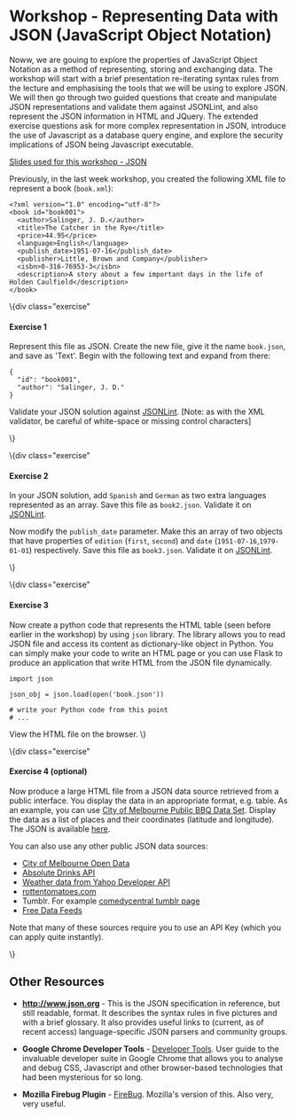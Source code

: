 ﻿Workshop - Representing Data with JSON (JavaScript Object Notation)
=================================

Noww, we are gouing to explore the properties of JavaScript Object Notation as a method of representing, storing and exchanging data. The workshop will start with a brief presentation re-iterating syntax rules from the lecture and emphasising the tools that we will be using to explore JSON. We will then go through two guided questions that create and manipulate JSON representations and validate them against JSONLint, and also represent the JSON information in HTML and JQuery. The extended exercise questions ask for more complex representation in JSON, introduce the use of Javascript as a database query engine, and explore the security implications of JSON being Javascript executable.

<a target="_blank" href="json_workshop.ppt" file="ppt"> Slides used for this workshop - JSON</a>

Previously, in the last week workshop, you created the following XML file to represent a book (`book.xml`):

    <?xml version="1.0" encoding="utf-8"?>
    <book id="book001">
      <author>Salinger, J. D.</author>
      <title>The Catcher in the Rye</title>
      <price>44.95</price>
      <language>English</language>
      <publish_date>1951-07-16</publish_date>
      <publisher>Little, Brown and Company</publisher>
      <isbn>0-316-76953-3</isbn>
      <description>A story about a few important days in the life of Holden Caulfield</description>
    </book>

\\{div class="exercise"

#### Exercise 1

Represent this file as JSON. Create the new file, give it the name `book.json`, and save as 'Text'. Begin with the following text and expand from there:

    {
      "id": "book001",
      "author": "Salinger, J. D."
    }

Validate your JSON solution against [JSONLint](http://www.jsonlint.com). [Note: as with the XML validator, be careful of white-space or missing control characters]

\\}

\\{div class="exercise"

#### Exercise 2

In your JSON solution, add `Spanish` and `German` as two extra languages represented as an array. Save this file as `book2.json`. Validate it on [JSONLint](http://www.jsonlint.com).

Now modify the `publish_date` parameter. Make this an array of two objects that have properties of `edition` (`first`, `second`) and `date` (`1951-07-16`,`1979-01-01`) respectively. Save this file as `book3.json`. Validate it on [JSONLint](http://www.jsonlint.com).

\\}

\\{div class="exercise"

#### Exercise 3

Now create a python code that represents the HTML table (seen before earlier in the workshop) by using `json` library. The library allows you to read JSON file and access its content as dictionary-like object in Python. You can simply make your code to write an HTML page or you can use Flask to produce an application that write HTML from the JSON file dynamically.

    import json

    json_obj = json.load(open('book.json'))

    # write your Python code from this point
    # ...

View the HTML file on the browser.
\\}

\\{div class="exercise"

#### Exercise 4 (optional)

Now produce a large HTML file from a JSON data source retrieved from a public interface. You display the data in an appropriate format, e.g. table. As an example, you can use [City of Melbourne Public BBQ Data Set](https://data.melbourne.vic.gov.au/Assets-Infrastructure/Public-Barbeques/5nb5-w7hq). Display the data as a list of places and their coordinates (latitude and longitude). The JSON is available [here](https://data.melbourne.vic.gov.au/api/views/5nb5-w7hq/rows.json?accessType=DOWNLOAD).

You can also use any other public JSON data sources:

- [City of Melbourne Open Data](https://data.melbourne.vic.gov.au/)
- [Absolute Drinks API](https://addb.absolutdrinks.com/docs/)
- [Weather data from Yahoo Developer API](https://developer.yahoo.com/everything.html)
- [rottentomatoes.com](http://developer.rottentomatoes.com/docs/read/JSON)
- Tumblr. For example [comedycentral tumblr page](http://comedycentral.tumblr.com/api/read/json)
- [Free Data Feeds](http://gomashup.com/cms/free_data_feeds)

Note that many of these sources require you to use an API Key (which you can apply quite instantly).

\\}

Other Resources
---------------

- **http://www.json.org** - This is the JSON specification in reference, but still readable, format. It describes the syntax rules in five pictures and with a brief glossary. It also provides useful links to (current, as of recent access) language-specific JSON parsers and community groups.

- **Google Chrome Developer Tools** - [Developer Tools](https://developer.chrome.com/devtools). User guide to the invaluable developer suite in Google Chrome that allows you to analyse and debug CSS, Javascript and other browser-based technologies that had been mysterious for so long.

- **Mozilla Firebug Plugin** - [FireBug](http://getfirebug.com/). Mozilla's version of this. Also very, very useful.